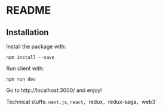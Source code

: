 # README


## Installation

Install the package with:

    npm install --save 
    
Run client with:

    npm run dev
    
Go to http://localhost:3000/ and enjoy!


Technical stuffs: `next.js`, `react, `redux`, `redux-saga`, `web3`
